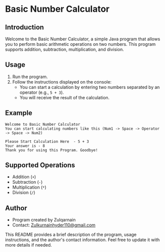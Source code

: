 

# Basic Number Calculator

## Introduction

Welcome to the Basic Number Calculator, a simple Java program that allows you to perform basic arithmetic operations on two numbers. This program supports addition, subtraction, multiplication, and division.

## Usage

1. Run the program.
2. Follow the instructions displayed on the console:
   - You can start a calculation by entering two numbers separated by an operator (e.g., `5 + 3`).
   - You will receive the result of the calculation.

## Example

```
Welcome to Basic Number Calculator
You can start calculating numbers like this (Num1 -> Space -> Operator -> Space -> Num2)

Please Start Calculation Here  - 5 + 3
Your answer is - 8
Thank you for using this Program. Goodbye!
```

## Supported Operations

- Addition (`+`)
- Subtraction (`-`)
- Multiplication (`*`)
- Division (`/`)

## Author

- Program created by Zulqarnain
- Contact: Zulkurnainhyder110@gmail.com

This README provides a brief description of the program, usage instructions, and the author's contact information. Feel free to update it with more details if needed.
